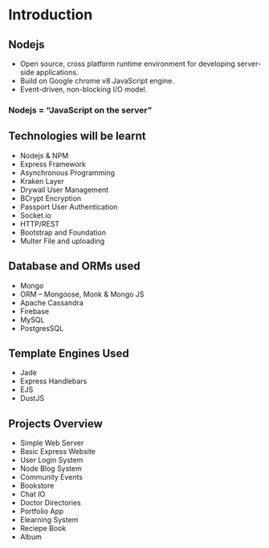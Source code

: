 # Introduction

## Nodejs
* Open source, cross platform runtime environment for developing server-side applications.
* Build on Google chrome v8 JavaScript engine. 
* Event-driven, non-blocking I/O model.

### Nodejs = “JavaScript on the server”

## Technologies will be learnt

* Nodejs & NPM
* Express Framework
* Asynchronous Programming
* Kraken Layer
* Drywall User Management 
* BCrypt Encryption
* Passport User Authentication
* Socket.io
* HTTP/REST
* Bootstrap and Foundation
* Multer File and uploading

## Database and ORMs used
* Mongo
* ORM – Mongoose, Monk & Mongo JS
* Apache Cassandra
* Firebase
* MySQL
* PostgresSQL

## Template Engines Used
* Jade
* Express Handlebars
* EJS
* DustJS

## Projects Overview
* Simple Web Server
* Basic Express Website
* User Login System
*	Node Blog System
*	Community Events
*	Bookstore
*	Chat IO 
*	Doctor Directories
*	Portfolio App
*	Elearning System
*	Reciepe Book
*	Album
